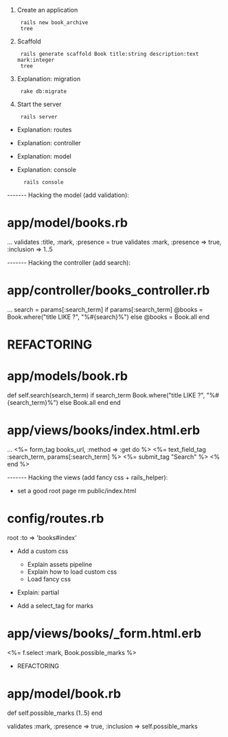 1. Create an application

        rails new book_archive
        tree

2. Scaffold

        rails generate scaffold Book title:string description:text mark:integer
        tree

3. Explanation: migration

        rake db:migrate

4. Start the server

        rails server

* Explanation: routes
* Explanation: controller
* Explanation: model

* Explanation: console

        rails console


------- Hacking the model (add validation):
# app/model/books.rb
...
validates :title, :mark, :presence = true
validates :mark, :presence => true, :inclusion => 1..5

------- Hacking the controller (add search):
# app/controller/books_controller.rb
...
search = params[:search_term]
if params[:search_term]
  @books = Book.where("title LIKE ?", "%#{search}%")
else
  @books = Book.all
end

# REFACTORING

# app/models/book.rb
def self.search(search_term)
  if search_term
    Book.where("title LIKE ?", "%#{search_term}%")
  else
    Book.all
  end
end

# app/views/books/index.html.erb
...
<%= form_tag books_url, :method => :get do %>
  <%= text_field_tag :search_term, params[:search_term]  %>
  <%= submit_tag "Search" %>
<% end %>

------- Hacking the views (add fancy css + rails_helper):
* set a good root page
 rm public/index.html
# config/routes.rb
root :to => 'books#index'

* Add a custom css
  * Explain assets pipeline
  * Explain how to load custom css
  * Load fancy css

* Explain: partial

* Add a select_tag for marks
# app/views/books/_form.html.erb
<%= f.select :mark, Book.possible_marks %>

* REFACTORING
# app/model/book.rb
def self.possible_marks
  (1..5)
end

validates :mark, :presence => true, :inclusion => self.possible_marks
